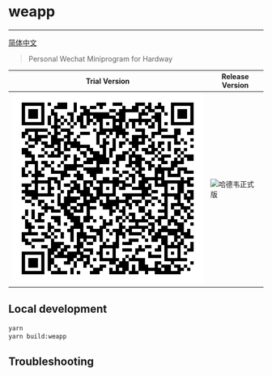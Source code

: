 # weapp

---

[简体中文](README_zh-CN.md)

> Personal Wechat Miniprogram for Hardway

|Trial Version|Release Version|
| --- | --- |
|![哈德韦体验版](basicprofile.jpeg)| ![哈德韦正式版](./扫码_搜索联合传播样式-微信标准绿版.png) |

## Local development

```shell
yarn 
yarn build:weapp
```

## Troubleshooting

